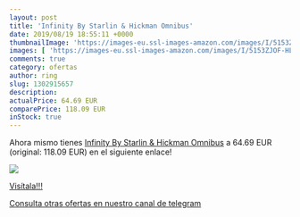 ```yaml
---
layout: post
title: 'Infinity By Starlin & Hickman Omnibus'
date: 2019/08/19 18:55:11 +0000
thumbnailImage: 'https://images-eu.ssl-images-amazon.com/images/I/5153ZJOF-HL._SL200_.jpg'
images: [ 'https://images-eu.ssl-images-amazon.com/images/I/5153ZJOF-HL._SL200_.jpg' ]
comments: true
category: ofertas
author: ring
slug: 1302915657
description:
actualPrice: 64.69 EUR
comparePrice: 118.09 EUR
inStock: true
---
```


Ahora mismo tienes [Infinity By Starlin & Hickman Omnibus](https://www.amazon.com/dp/1302915657/?tag=redken08-20) a 64.69 EUR (original: 118.09 EUR) en el siguiente enlace!

[![](https://images-eu.ssl-images-amazon.com/images/I/5153ZJOF-HL._SL200_.jpg)](https://www.amazon.com/dp/1302915657/?tag=redken08-20)

[Visítala!!!](https://www.amazon.com/dp/1302915657/?tag=redken08-20)

[Consulta otras ofertas en nuestro canal de telegram](https://t.me/s/ofertas25)

